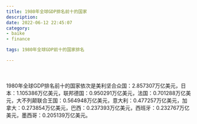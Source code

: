 ```yaml
---
title: 1980年全球GDP排名前十的国家
description:
date: 2022-06-12 22:45:07
category:
- baike
- finance

tags: 1980年全球GDP前十的国家排名

---
```


<script src="/assets/js/charts/chart.js"></script>

<div style="width: 100%; margin: 10% auto; ">
    <canvas id="myChart"></canvas>
</div>

<div>
<p class="paragraph">1980年全球GDP排名前十的国家依次是美利坚合众国：2.857307万亿美元，日本：1.105386万亿美元，联邦德国：0.950291万亿美元，法国：0.701288万亿美元，大不列颠联合王国：0.564948万亿美元，意大利：0.477257万亿美元，加拿大：0.273854万亿美元，巴西：0.237393万亿美元，西班牙：0.232767万亿美元，墨西哥：0.205139万亿美元。</p>
</div>

<script>
    const labels = ["美利坚合众国", "日本", "联邦德国", "法国", "大不列颠联合王国", "意大利", "加拿大", "巴西", "西班牙", "墨西哥"];

    const dataGdp = {
        labels: labels,
        datasets: [{
            label: '$（万亿美元）  •  即刻编程  •  cn.hongkezhang.com',
            backgroundColor: 'rgb(205 96 144)',
            borderColor: 'rgb(0 0 128)',
            data: [2.857307, 1.105386, 0.950291, 0.701288, 0.564948, 0.477257, 0.273854, 0.237393, 0.232767, 0.205139],
            barPercentage: 0.3
        }]
    };

    const config = {
        type: 'bar',
        data: dataGdp,
        options: {
            series: [
                {
                    barWidth: '20%'
                }
            ],
            graphic: [{
                type: 'group',
                bounding: 'raw',
                rotation: Math.PI / 4,//正方形旋转的角度
                right: 70,
                bottom: 15,
                z: 100,
                children: [
                    {
                        type: 'rect',
                        left: 'center',//描述怎么根据父元素进行定位
                        top: 'center',//描述怎么根据父元素进行定位
                        z: 100,
                        shape: {
                            width: 140,
                            height: 30
                        },
                        style: {
                            // fill: 'rgba(0,0,0,0.3)'
                        }
                    },
                    {
                        type: 'text',
                        left: 'center',
                        top: 'center',
                        z: 100,
                        style: {
                            fill: '#000000',
                            text: 'domain.com',
                            font: 'bolder 14px Microsoft YaHei'
                        }
                    }
                ]
            }]
        }
    };

    const myChart = new Chart(
        document.getElementById('myChart'),
        config
    );
</script>
